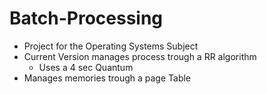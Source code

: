 # Batch-Processing
- Project for the Operating Systems Subject
- Current Version manages process trough a RR algorithm
  - Uses a 4 sec Quantum
- Manages memories trough a page Table
